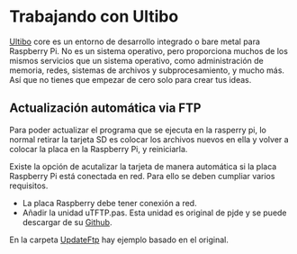 # Trabajando con Ultibo

[Ultibo](https://ultibo.org/) core es un entorno de desarrollo integrado o bare metal para Raspberry Pi. No es un sistema operativo, pero proporciona muchos de los mismos servicios que un sistema operativo, como administración de memoria, redes, sistemas de archivos y subprocesamiento, y mucho más. Así que no tienes que empezar de cero solo para crear tus ideas.



## Actualización automática via FTP

Para poder actualizar el programa que se ejecuta en la rasperry pi, lo normal retirar la tarjeta SD es colocar los archivos nuevos en ella y volver a colocar la placa en la Raspberry Pi, y reiniciarla.

Existe la opción de acutalizar la tarjeta de manera automática si la placa Raspberry Pi está conectada en red. Para ello se deben cumpliar varios requisitos.

* La placa Raspberry debe tener conexión a red.
* Añadir la unidad uTFTP.pas. Esta unidad es original de pjde y se puede descargar de su [Github](https://github.com/pjde/ultibo-tftp).

En la  carpeta [UpdateFtp](https://github.com/Blueicaro/Test_Ultibo/tree/master/UpdateFtp) hay ejemplo basado en el original.



